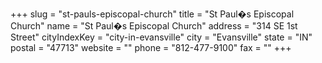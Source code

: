 +++
slug = "st-pauls-episcopal-church"
title = "St Paul�s Episcopal Church"
name = "St Paul�s Episcopal Church"
address = "314 SE 1st Street"
cityIndexKey = "city-in-evansville"
city = "Evansville"
state = "IN"
postal = "47713"
website = ""
phone = "812-477-9100"
fax = ""
+++

